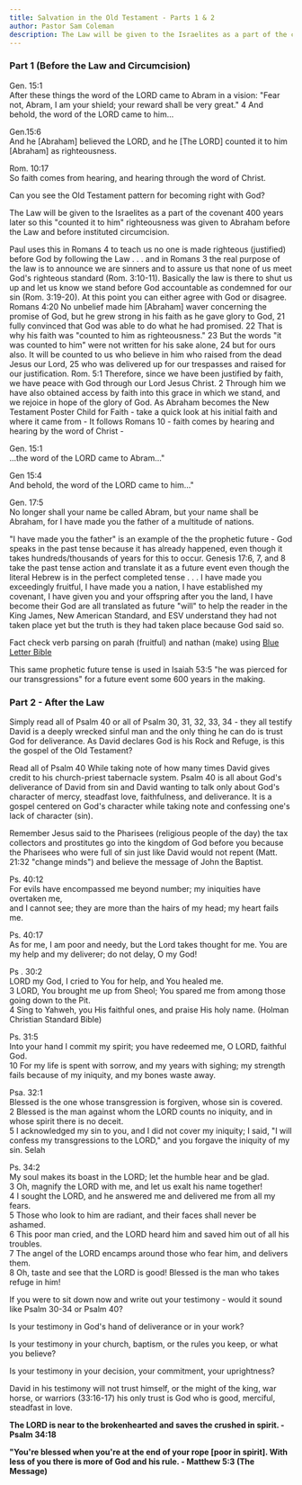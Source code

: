 ```yaml
---
title: Salvation in the Old Testament - Parts 1 & 2
author: Pastor Sam Coleman
description: The Law will be given to the Israelites as a part of the covenant 400 years later so this "counted it to him" righteousness was given to Abraham before the Law and before instituted circumcision.
---
```


### Part 1 (Before the Law and Circumcision)

Gen. 15:1<br/>
After these things the word of the LORD came to Abram in a vision: "Fear not, Abram, I am your shield; your reward shall be very great." 4 And behold, the word of the LORD came to him...

Gen.15:6<br/>
And he [Abraham] believed the LORD, and he [The LORD] counted it to him [Abraham] as righteousness.

Rom. 10:17<br/>
So faith comes from hearing, and hearing through the word of Christ.

Can you see the Old Testament pattern for becoming right with God?

The Law will be given to the Israelites as a part of the covenant 400 years later so this "counted it to him" righteousness was given to Abraham before the Law and before instituted circumcision.

Paul uses this in Romans 4 to teach us no one is made righteous (justified) before God by following the Law . . . and in Romans 3 the real purpose of the law is to announce we are sinners and to assure us that none of us meet God's righteous standard (Rom. 3:10-11). Basically the law is there to shut us up and let us know we stand before God accountable as condemned for our sin (Rom. 3:19-20). At this point you can either agree with God or disagree. Romans 4:20 No unbelief made him [Abraham] waver concerning the promise of God, but he grew strong in his faith as he gave glory to God, 21 fully convinced that God was able to do what he had promised. 22 That is why his faith was "counted to him as righteousness." 23 But the words "it was counted to him" were not written for his sake alone, 24 but for ours also. It will be counted to us who believe in him who raised from the dead Jesus our Lord, 25 who was delivered up for our trespasses and raised for our justification. Rom. 5:1 Therefore, since we have been justified by faith, we have peace with God through our Lord Jesus Christ. 2 Through him we have also obtained access by faith into this grace in which we stand, and we rejoice in hope of the glory of God. As Abraham becomes the New Testament Poster Child for Faith - take a quick look at his initial faith and where it came from - It follows Romans 10 - faith comes by hearing and hearing by the word of Christ -

Gen. 15:1<br/>
...the word of the LORD came to Abram..."

Gen 15:4<br/>
And behold, the word of the LORD came to him..."

Gen. 17:5<br/>
No longer shall your name be called Abram, but your name shall be Abraham, for I have made you the father of a multitude of nations.

"I have made you the father" is an example of the the prophetic future - God speaks in the past tense because it has already happened, even though it takes hundreds/thousands of years for this to occur. Genesis 17:6, 7, and 8 take the past tense action and translate it as a future event even though the literal Hebrew is in the perfect completed tense . . . I have made you exceedingly fruitful, I have made you a nation, I have established my covenant, I have given you and your offspring after you the land, I have become their God are all translated as future "will" to help the reader in the King James, New American Standard, and ESV understand they had not taken place yet but the truth is they had taken place because God said so.

Fact check verb parsing on parah (fruitful) and nathan (make) using [Blue Letter Bible](https://www.blueletterbible.org/kjv/gen/17/6/p0/t_conc_17006)

This same prophetic future tense is used in Isaiah 53:5 "he was pierced for our transgressions" for a future event some 600 years in the making.

### Part 2 - After the Law

Simply read all of Psalm 40 or all of Psalm 30, 31, 32, 33, 34 - they all testify David is a deeply wrecked sinful man and the only thing he can do is trust God for deliverance. As David declares God is his Rock and Refuge, is this the gospel of the Old Testament?

Read all of Psalm 40 While taking note of how many times David gives credit to his church-priest tabernacle system. Psalm 40 is all about God's deliverance of David from sin and David wanting to talk only about God's character of mercy, steadfast love, faithfulness, and deliverance. It is a gospel centered on God's character while taking note and confessing one's lack of character (sin).

Remember Jesus said to the Pharisees (religious people of the day) the tax collectors and prostitutes go into the kingdom of God before you because the Pharisees who were full of sin just like David would not repent (Matt. 21:32 "change minds") and believe the message of John the Baptist.

Ps. 40:12<br/>
For evils have encompassed me beyond number; my iniquities have overtaken me,<br/>
and I cannot see; they are more than the hairs of my head; my heart fails me.

Ps. 40:17<br/>
As for me, I am poor and needy, but the Lord takes thought for me. You are my help and my deliverer; do not delay, O my God!

Ps . 30:2<br/>
LORD my God, I cried to You for help, and You healed me.<br/>
3 LORD, You brought me up from Sheol; You spared me from among those going down to the Pit.<br/>
4 Sing to Yahweh, you His faithful ones, and praise His holy name. (Holman Christian Standard Bible)

Ps. 31:5<br/>
Into your hand I commit my spirit; you have redeemed me, O LORD, faithful God.<br/>
10 For my life is spent with sorrow, and my years with sighing; my strength fails because of my iniquity, and my bones waste away.

Psa. 32:1<br/>
Blessed is the one whose transgression is forgiven, whose sin is covered.<br/>
2 Blessed is the man against whom the LORD counts no iniquity, and in whose spirit there is no deceit.<br/>
5 I acknowledged my sin to you, and I did not cover my iniquity; I said, "I will confess my transgressions to the LORD," and you forgave the iniquity of my sin. Selah

Ps. 34:2<br/>
My soul makes its boast in the LORD; let the humble hear and be glad.<br/>
3 Oh, magnify the LORD with me, and let us exalt his name together!<br/>
4 I sought the LORD, and he answered me and delivered me from all my fears.<br/>
5 Those who look to him are radiant, and their faces shall never be ashamed.<br/>
6 This poor man cried, and the LORD heard him and saved him out of all his troubles.<br/>
7 The angel of the LORD encamps around those who fear him, and delivers them.<br/>
8 Oh, taste and see that the LORD is good! Blessed is the man who takes refuge in him!

If you were to sit down now and write out your testimony - would it sound like Psalm 30-34 or Psalm 40?

Is your testimony in God's hand of deliverance or in your work?

Is your testimony in your church, baptism, or the rules you keep, or what you believe?

Is your testimony in your decision, your commitment, your uprightness?

David in his testimony will not trust himself, or the might of the king, war horse, or warriors (33:16-17) his only trust is God who is good, merciful, steadfast in love.

**The LORD is near to the brokenhearted and saves the crushed in spirit. - Psalm 34:18**

**"You're blessed when you're at the end of your rope [poor in spirit]. With less of you there is more of God and his rule. - Matthew 5:3 (The Message)**
